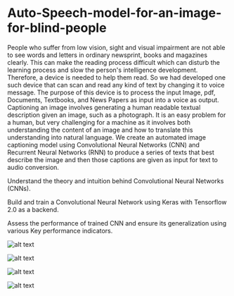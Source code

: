 # Auto-Speech-model-for-an-image-for-blind-people
People who suffer from low vision, sight and visual impairment are not able to see words and letters in ordinary newsprint, books and magazines clearly. This can make the reading process difficult which can disturb the learning process and slow the person's intelligence development. Therefore, a device is needed to help them read. So we had developed one such device that can scan and read any kind of text by changing it to voice message. The purpose of this device is to process the input Image, pdf, Documents, Textbooks, and News Papers as input into a voice as output. Captioning an image involves generating a human readable textual description given an image, such as a photograph. It is an easy problem for a human, but very challenging for a machine as it involves both understanding the content of an image and how to translate this understanding into natural language. We create an automated image captioning model using Convolutional Neural Networks (CNN) and Recurrent Neural Networks (RNN) to produce a series of texts that best describe the image and then those captions are given as input for text to audio conversion.

Understand the theory and intuition behind Convolutional Neural Networks (CNNs).

Build and train a Convolutional Neural Network using Keras with Tensorflow 2.0 as a backend.

Assess the performance of trained CNN and ensure its generalization using various Key performance indicators.

![alt text](https://github.com/[ramandixit13]/[Auto-Speech-model-for-an-image-for-blind-people]/blob/[branch]/image4.jpg?raw=true)

![alt text](https://github.com/[ramandixit13]/[Auto-Speech-model-for-an-image-for-blind-people]/blob/[branch]/image4(1).jpg?raw=true)

![alt text](https://github.com/[ramandixit13]/[Auto-Speech-model-for-an-image-for-blind-people]/blob/[branch]/image4(2).jpg?raw=true)

![alt text](https://github.com/[ramandixit13]/[Auto-Speech-model-for-an-image-for-blind-people]/blob/[branch]/image4(3).jpg?raw=true)

